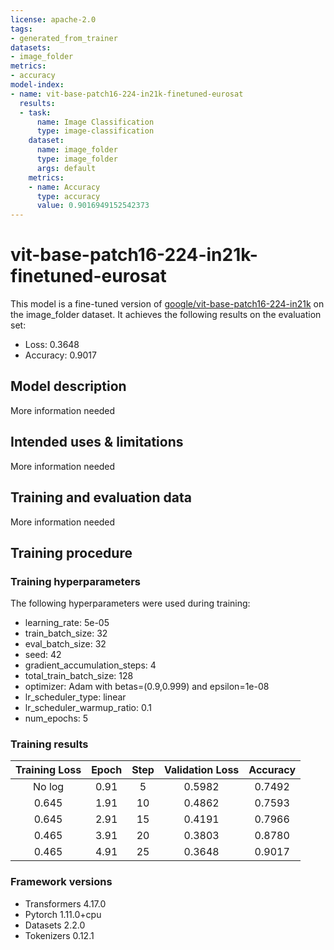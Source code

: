 ```yaml
---
license: apache-2.0
tags:
- generated_from_trainer
datasets:
- image_folder
metrics:
- accuracy
model-index:
- name: vit-base-patch16-224-in21k-finetuned-eurosat
  results:
  - task:
      name: Image Classification
      type: image-classification
    dataset:
      name: image_folder
      type: image_folder
      args: default
    metrics:
    - name: Accuracy
      type: accuracy
      value: 0.9016949152542373
---
```


<!-- This model card has been generated automatically according to the information the Trainer had access to. You
should probably proofread and complete it, then remove this comment. -->

# vit-base-patch16-224-in21k-finetuned-eurosat

This model is a fine-tuned version of [google/vit-base-patch16-224-in21k](https://huggingface.co/google/vit-base-patch16-224-in21k) on the image_folder dataset.
It achieves the following results on the evaluation set:
- Loss: 0.3648
- Accuracy: 0.9017

## Model description

More information needed

## Intended uses & limitations

More information needed

## Training and evaluation data

More information needed

## Training procedure

### Training hyperparameters

The following hyperparameters were used during training:
- learning_rate: 5e-05
- train_batch_size: 32
- eval_batch_size: 32
- seed: 42
- gradient_accumulation_steps: 4
- total_train_batch_size: 128
- optimizer: Adam with betas=(0.9,0.999) and epsilon=1e-08
- lr_scheduler_type: linear
- lr_scheduler_warmup_ratio: 0.1
- num_epochs: 5

### Training results

| Training Loss | Epoch | Step | Validation Loss | Accuracy |
|:-------------:|:-----:|:----:|:---------------:|:--------:|
| No log        | 0.91  | 5    | 0.5982          | 0.7492   |
| 0.645         | 1.91  | 10   | 0.4862          | 0.7593   |
| 0.645         | 2.91  | 15   | 0.4191          | 0.7966   |
| 0.465         | 3.91  | 20   | 0.3803          | 0.8780   |
| 0.465         | 4.91  | 25   | 0.3648          | 0.9017   |


### Framework versions

- Transformers 4.17.0
- Pytorch 1.11.0+cpu
- Datasets 2.2.0
- Tokenizers 0.12.1
